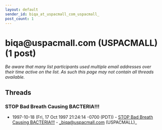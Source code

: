 ```yaml
---
layout: default
sender_id: biqa_at_uspacmall_com_uspacmall_
post_count: 1
---
```


# biqa<span>@</span>uspacmall.com (USPACMALL) (1 post)

_Be aware that many list participants used multiple email addresses over their time active on the list. As such this page may not contain all threads available._

## Threads

### STOP Bad Breath Causing BACTERIA!!!
+ 1997-10-18 (Fri, 17 Oct 1997 21:24:14 -0700 (PDT)) - [STOP Bad Breath Causing BACTERIA!!!](/archive/1997/10/82415674367fe7e3f07270513223ee2009187bd477aa258054d0a4c332cabf04) - _biqa@uspacmall.com (USPACMALL)_

